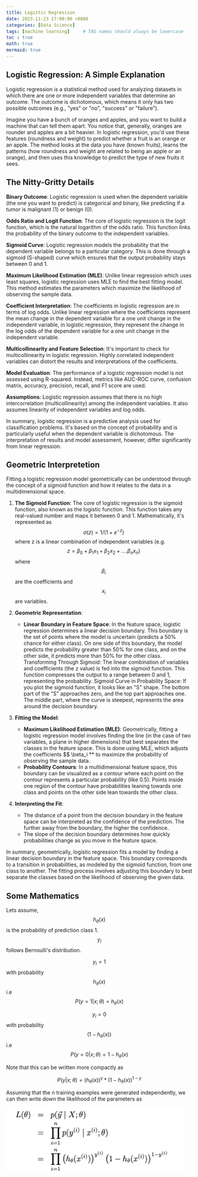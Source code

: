 ```yaml
---
title: Logistic Regression
date: 2023-11-23 17:00:00 +0800
categories: [Data Science]
tags: [machine learning]     # TAG names should always be lowercase
toc : true
math: true
mermaid: true
---
```


## Logistic Regression: A Simple Explanation
Logistic regression is a statistical method used for analyzing datasets in which there are one or more independent variables that determine an outcome. The outcome is dichotomous, which means it only has two possible outcomes (e.g., "yes" or "no", "success" or "failure").

Imagine you have a bunch of oranges and apples, and you want to build a machine that can tell them apart. You notice that, generally, oranges are rounder and apples are a bit heavier. In logistic regression, you'd use these features (roundness and weight) to predict whether a fruit is an orange or an apple. The method looks at the data you have (known fruits), learns the patterns (how roundness and weight are related to being an apple or an orange), and then uses this knowledge to predict the type of new fruits it sees.

## The Nitty-Gritty Details
**Binary Outcome**: Logistic regression is used when the dependent variable (the one you want to predict) is categorical and binary, like predicting if a tumor is malignant (1) or benign (0).

**Odds Ratio and Logit Function**: The core of logistic regression is the logit function, which is the natural logarithm of the odds ratio. This function links the probability of the binary outcome to the independent variables.

**Sigmoid Curve**: Logistic regression models the probability that the dependent variable belongs to a particular category. This is done through a sigmoid (S-shaped) curve which ensures that the output probability stays between 0 and 1.

**Maximum Likelihood Estimation (MLE)**: Unlike linear regression which uses least squares, logistic regression uses MLE to find the best fitting model. This method estimates the parameters which maximize the likelihood of observing the sample data.

**Coefficient Interpretation**: The coefficients in logistic regression are in terms of log odds. Unlike linear regression where the coefficients represent the mean change in the dependent variable for a one unit change in the independent variable, in logistic regression, they represent the change in the log odds of the dependent variable for a one unit change in the independent variable.

**Multicollinearity and Feature Selection**: It's important to check for multicollinearity in logistic regression. Highly correlated independent variables can distort the results and interpretations of the coefficients.

**Model Evaluation**: The performance of a logistic regression model is not assessed using R-squared. Instead, metrics like AUC-ROC curve, confusion matrix, accuracy, precision, recall, and F1 score are used.

**Assumptions**: Logistic regression assumes that there is no high intercorrelation (multicollinearity) among the independent variables. It also assumes linearity of independent variables and log odds.

In summary, logistic regression is a predictive analysis used for classification problems. It's based on the concept of probability and is particularly useful when the dependent variable is dichotomous. The interpretation of results and model assessment, however, differ significantly from linear regression.

## Geometric Interpretetion

Fitting a logistic regression model geometrically can be understood through the concept of a sigmoid function and how it relates to the data in a multidimensional space.

1. **The Sigmoid Function**: The core of logistic regression is the sigmoid function, also known as the logistic function. This function takes any real-valued number and maps it between 0 and 1. Mathematically, it's represented as $$ \sigma(z) = 1/(1+ e^{-z}) $$ where z is a linear combination of independent variables (e.g. $$ z = \beta_0 + \beta_1 x_1 +\beta_2 x_2 +.... \beta_n x_n) $$ where $$ \beta_i $$ are the coefficients and $$ x_i $$ are variables. 

2. **Geometric Representation**:

	- **Linear Boundary in Feature Space**: In the feature space, logistic regression determines a linear decision boundary. This boundary is the set of points where the model is uncertain (predicts a 50% chance for either class). On one side of this boundary, the model predicts the probability greater than 50% for one class, and on the other side, it predicts more than 50% for the other class.
	Transforming Through Sigmoid: The linear combination of variables and coefficients (the z value) is fed into the sigmoid function. This function compresses the output to a range between 0 and 1, representing the probability.
	Sigmoid Curve in Probability Space: If you plot the sigmoid function, it looks like an "S" shape. The bottom part of the "S" approaches zero, and the top part approaches one. The middle part, where the curve is steepest, represents the area around the decision boundary.

3. **Fitting the Model**:
	- **Maximum Likelihood Estimation (MLE)**: Geometrically, fitting a logistic regression model involves finding the line (in the case of two variables, a plane in higher dimensions) that best separates the classes in the feature space. This is done using MLE, which adjusts the coefficients $$ \beta_i ** to maximize the probability of observing the sample data.
	- **Probability Contours**: In a multidimensional feature space, this boundary can be visualized as a contour where each point on the contour represents a particular probability (like 0.5). Points inside one region of the contour have probabilities leaning towards one class and points on the other side lean towards the other class.

4. **Interpreting the Fit**:
	- The distance of a point from the decision boundary in the feature space can be interpreted as the confidence of the prediction. The further away from the boundary, the higher the confidence.
	- The slope of the decision boundary determines how quickly probabilities change as you move in the feature space.

In summary, geometrically, logistic regression fits a model by finding a linear decision boundary in the feature space. This boundary corresponds to a transition in probabilities, as modeled by the sigmoid function, from one class to another. The fitting process involves adjusting this boundary to best separate the classes based on the likelihood of observing the given data.

## Some Mathematics

Lets assume, $$ h_\theta (x) $$ is the probability of prediction class 1.
$$ y_i $$ follows Bernoulli's distribution.

$$ y_i = 1 $$ with probability $$ h_\theta (x) $$ i.e $$ P(y=1|x;\theta) =  h_\theta (x) $$

$$ y_i = 0 $$ with probability $$ (1 - h_\theta (x)) $$ i.e $$ P(y=0|x;\theta) =  1 - h_\theta (x) $$

Note that this can be written more compactly as

$$
P(y|x;\theta) = (h_\theta (x))^y * (1 - h_\theta (x))^{1-y}
$$

Assuming that the n training examples were generated independently, we can then write down the likelihood of the parameters as

![lr_likelihood_1](/assets/img/lr_likelihood_1.jpeg)






























